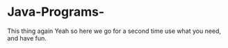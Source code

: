 # Java-Programs-
This thing again
Yeah so here we go for a second time use what you need, and have fun.
